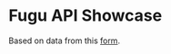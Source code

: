 # Fugu API Showcase

Based on data from this
[form](https://docs.google.com/forms/d/e/1FAIpQLScNd1rClbmFWh6FcMmjUNrwg9RLz8Jk4BkHz_-EOpmkVd_-9g/viewform).
